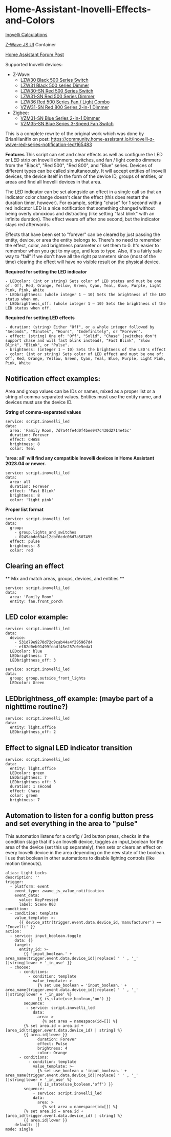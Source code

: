 # Home-Assistant-Inovelli-Effects-and-Colors
  
  [Inovelli Calculations](https://docs.google.com/spreadsheets/d/14wTP4OL4hkDK3Et5kYL4fyxPIK_R9JR3cgFxSa6dhyw/edit?usp=sharing)
  
  [Z-Wave JS UI](https://hub.docker.com/r/zwavejs/zwave-js-ui) Container
  
  [Home Assistant Forum Post](https://community.home-assistant.io/t/control-leds-and-led-effects-on-inovelli-dimmers-switches-and-combo-fan-lights-by-area-device-or-entity/421862)

  Supported Inovelli devices:
  * Z-Wave:
    * [LZW30 Black 500 Series Switch](https://help.inovelli.com/en/articles/8454923-black-series-on-off-switch-manual)
    * [LZW31 Black 500 series Dimmer](https://inovelli.com/products/z-wave-black-series-smart-dimmer-switch)
    * [LZW30-SN Red 500 Series Switch](https://help.inovelli.com/en/articles/8453781-red-series-on-off-switch-manual)
    * [LZW31-SN Red 500 Series Dimmer](https://help.inovelli.com/en/articles/8319390-red-series-dimmer-switch-manual)
    * [LZW36 Red 500 Series Fan / Light Combo](https://help.inovelli.com/en/articles/8483467-red-series-fan-light-switch-manual)
    * [VZW31-SN Red 800 Series 2-in-1 Dimmer](https://inovelli.com/products/z-wave-800-red-series-smart-2-1-on-off-dimmer-switch)
  * Zigbee:
    * [VZM31-SN Blue Series 2-in-1 Dimmer](https://inovelli.com/en-ca/products/zigbee-matter-blue-series-smart-2-1-on-off-dimmer-switch)
    * [VZM35-SN Blue Series 3-Speed Fan Switch](https://inovelli.com/products/blue-series-fan-switch-zigbee-3-0)

  This is a complete rewrite of the original work which was done by BrianHanifin on post: https://community.home-assistant.io/t/inovelli-z-wave-red-series-notification-led/165483

  
  **Features**
  This script can set and clear effects as well as configure the LED or LED strip on Inovelli dimmers, switches, and fan / light combo dimmers from the "Black", "Red 500", "Red 800", and "Blue" series.  Devices of different types can be called simultaneously.  It will accept entities of Inovelli devices, the device itself in the form of the device ID, groups of entities, or areas and find all Inovelli devices in that area.

  The  LED indicator can be set alongside an effect in a single call so that an indicator color change doesn't clear the effect (this does restart the duration timer, however). For example, setting "chase" for 1 second with a red indicator LED is a nice notification that something changed without being overly obnoxious and distracting (like setting "fast blink" with an infinite duration).  The effect wears off after one second, but the indicator stays red afterwards.
  
  Effects that have been set to "forever" can be cleared by just passing the entity, device, or area the entity belongs to.  There's no need to remember the effect, color, and brightness parameter or set them to 0.  It's easier to remember when you get to my age, and less to type.  Also, it's a fairly safe way to "fail" if we don't have all the right parameters since (most of the time) clearing the effect will have no visible result on the physical device.
   
  **Required for setting the LED indicator**

    - LEDcolor: (int or string) Sets color of LED status and must be one of: Off, Red, Orange, Yellow, Green, Cyan, Teal, Blue, Purple, Light Pink, Pink, White
    - LEDbrightness: (whole integer 1 – 10) Sets the brightness of the LED status when on.
    - LEDbrightness_off: (whole integer 1 – 10) Sets the brightness of the LED status when off.

  **Required for setting LED effects**
  
    - duration: (string) Either "Off", or a whole integer followed by "Seconds", "Minutes", "Hours", "Indefinitely", or "Forever".
    - effect: (string) One of: "Off", "Solid", "Chase" (switches don't support chase and will fast blink instead), "Fast Blink", "Slow Blink", "Blink", or "Pulse".
    - brightness: (integer 1 – 10) Sets the brightness of the LED's effect
    - color: (int or string) Sets color of LED effect and must be one of: Off, Red, Orange, Yellow, Green, Cyan, Teal, Blue, Purple, Light Pink, Pink, White


## Notification effect examples:
  Area and group values can be IDs or names, mixed as a proper list or a string of comma-separated values.  Entities must use the entity name, and devices must use the device ID.

   **String of comma-separated values**
   
    service: script.inovelli_led
    data:
      area: 'Family Room, 7d7a44fe4d0f4bee947c430d2714e45c' 
      duration: Forever
      effect: CHASE
      brightness: 8
      color: Teal

  **'area: all' will find any compatible Inovelli devices in Home Assistant 2023.04 or newer.**
  
    service: script.inovelli_led
    data:
      area: all
      duration: Forever
      effect: 'Fast Blink'
      brightness: 8
      color: 'light pink'

  **Proper list format**
  
    service: script.inovelli_led
    data:
      group:
        - group.lights_and_switches
        - 0249abdc634c12cbf6cdc06d7a507495
      effect: pulse
      brightness: 8
      color: red
      
## Clearing an effect

  ** Mix and match areas, groups, devices, and entities **
  
    service: script.inovelli_led
    data:
      area: 'Family Room'
      entity: fan.front_porch
  
## LED color example:

    service: script.inovelli_led
    data:
      device:
        - 531d79e9270d72d9cab44a4f295967d4
        - ef82d0eb91499feadf45e257c0e5eda1
      LEDcolor: blue
      LEDbrightness: 7
      LEDbrightness_off: 3

    service: script.inovelli_led
    data:
      group: group.outside_front_lights
      LEDcolor: Green  
      
## LEDbrightness_off example: (maybe part of a nighttime routine?)

    service: script.inovelli_led
    data:
      entity: light.office
      LEDbrightness_off: 2
            
## Effect to signal LED indicator transition
  
    service: script.inovelli_led
    data:
      entity: light.office
      LEDcolor: green
      LEDbrightness: 7
      LEDbrightness_off: 3
      duration: 1 second
      effect: Chase
      color: green
      brightness: 7

## Automation to listen for a config button press and set everything in the area to "pulse"
  
  This automation listens for a config / 3rd button press, checks in the condition stage that it's an Inovelli device, toggles an input_boolean for the area of the device (set this up separately), then sets or clears an effect on every Inovelli device in the area depending on the new state of the boolean.  I use that boolean in other automations to disable lighting controls (like motion timeouts).  
      
    alias: Light Locks
    description: ''
    trigger:
      - platform: event
        event_type: zwave_js_value_notification
        event_data:
          value: KeyPressed
          label: Scene 003
    condition:
      - condition: template
        value_template: >-
          {{ device_attr(trigger.event.data.device_id,'manufacturer') == 'Inovelli' }}
    action:
      - service: input_boolean.toggle
        data: {}
        target:
          entity_id: >-
            {{ 'input_boolean.' + area_name(trigger.event.data.device_id)|replace( ' ' , '_' )|string|lower + '_in_use' }}
      - choose:
          - conditions:
              - condition: template
                value_template: >-
                  {% set use_boolean = 'input_boolean.' + area_name(trigger.event.data.device_id)|replace( ' ' , '_' )|string|lower + '_in_use' %}
                  {{ is_state(use_boolean,'on') }}
            sequence:
             - service: script.inovelli_led
                data:
                  area: >
                    {% set area = namespace(id=[]) %} 
		    {% set area.id = area.id + [area_id(trigger.event.data.device_id) | string] %} 
		    {{ area.id|lower }}
                  duration: Forever
                  effect: Pulse
                  brightness: 4
                  color: Orange
          - conditions:
              - condition: template
                value_template: >-
                  {% set use_boolean = 'input_boolean.' + area_name(trigger.event.data.device_id)|replace( ' ' , '_' )|string|lower + '_in_use' %}
                  {{ is_state(use_boolean,'off') }}
            sequence:
                - service: script.inovelli_led
                data:
                  area: >
                    {% set area = namespace(id=[]) %} 
		    {% set area.id = area.id + [area_id(trigger.event.data.device_id) | string] %} 
		    {{ area.id|lower }}
        default: []
    mode: single
